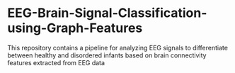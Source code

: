 # EEG-Brain-Signal-Classification-using-Graph-Features
This repository contains a pipeline for analyzing EEG signals to differentiate between healthy and disordered infants based on brain connectivity features extracted from EEG data
